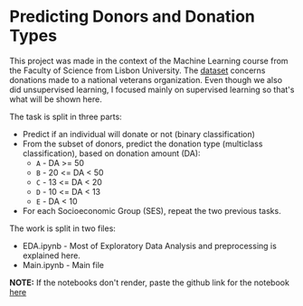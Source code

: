 # Predicting Donors and Donation Types
 
This project was made in the context of the Machine Learning course from the Faculty of Science from Lisbon University. The [dataset](https://rdrr.io/cran/regclass/man/DONOR.html) concerns donations made to a national veterans organization. Even though we also did unsupervised learning, I focused mainly on supervised learning so that's what will be shown here.

The task is split in three parts:

* Predict if an individual will donate or not (binary classification)
* From the subset of donors, predict the donation type (multiclass classification), based on donation amount (DA):
    * `A` - DA >= 50
    * `B` - 20 <= DA < 50 
    * `C` - 13 <= DA < 20
    * `D` - 10 <= DA < 13
    * `E` - DA < 10
* For each Socioeconomic Group (SES), repeat the two previous tasks.

The work is split in two files:

* EDA.ipynb - Most of Exploratory Data Analysis and preprocessing is explained here.
* Main.ipynb - Main file

**NOTE:** If the notebooks don't render, paste the github link for the notebook [here](https://nbviewer.jupyter.org/)
